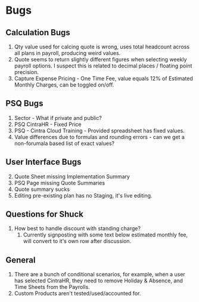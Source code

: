 # Bugs

## Calculation Bugs
1. Qty value used for calcing quote is wrong, uses total headcount across all plans in payroll, producing weird values.
2. Quote seems to return slightly different figures when selecting weekly payroll options. I suspect this is related to decimal places / floating point precision.
3. Capture Expense Pricing - One Time Fee, value equals 12% of Estimated Monthly Charges, can be toggled on/off.

## PSQ Bugs
1. Sector - What if private and public?
2. PSQ CintraHR - Fixed Price
3. PSQ - Cintra Cloud Training - Provided spreadsheet has fixed values.
4. Value differences due to formulas and rounding errors - can we get a non-forumala based list of exact values?

## User Interface Bugs
2. Quote Sheet missing Implementation Summary
3. PSQ Page missing Quote Summaries
4. Quote summary sucks
5. Editing pre-existing plan has no Staging, it's live editing.

## Questions for Shuck 
1. How best to handle discount with standing charge?
   1. Currently signposting with some text below estimated monthly fee, will convert to it's own row after discussion.

## General
1. There are a bunch of conditional scenarios, for example, when a user has selected CintraHR, they need to remove Holiday & Absence, and Time Sheets from the Payrolls.
2. Custom Products aren't tested/used/accounted for.